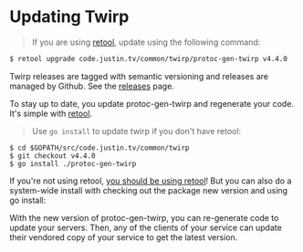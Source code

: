 # Updating Twirp

> If you are using [retool](https://github.com/twitchtv/retool), update using the following command:

```bash
$ retool upgrade code.justin.tv/common/twirp/protoc-gen-twirp v4.4.0
```

Twirp releases are tagged with semantic versioning and releases are managed by Github. See the [releases](https://git-aws.internal.justin.tv/common/twirp/releases) page.

To stay up to date, you update protoc-gen-twirp and regenerate your code. It's simple with [retool](https://github.com/twitchtv/retool).

<div class="clear"></div>

> Use `go install` to update twirp if you don't have retool:

```golang
$ cd $GOPATH/src/code.justin.tv/common/twirp
$ git checkout v4.4.0
$ go install ./protoc-gen-twirp
```

If you're not using retool, [you should be using retool](https://github.com/twitchtv/retool)! But you can also do a system-wide install with checking out the package new version and using go install:

<div class="clear"></div>

With the new version of protoc-gen-twirp, you can re-generate code to update your servers. Then, any of the clients of your service can update their vendored copy of your service to get the latest version.
